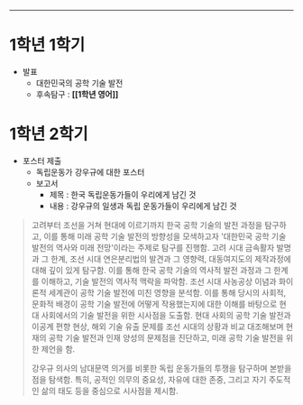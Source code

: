 ***
# **1학년 1학기**
- 발표
	- 대한민국의 공학 기술 발전
	- 후속탐구 : **[[1학년 영어]]**

# 1학년 2학기
- 포스터 제출
	- 독립운동가 강우규에 대한 포스터
	- 보고서
		- 제목 : 한국 독립운동가들이 우리에게 남긴 것
		- 내용 : 강우규의 일생과 독립 운동가들이 우리에게 남긴 것


> 고려부터 조선을 거쳐 현대에 이르기까지 한국 공학 기술의 발전 과정을 탐구하고, 이를 통해 미래 공학 기술 발전의 방향성을 모색하고자 '대한민국 공학 기술 발전의 역사와 미래 전망'이라는 주제로 탐구를 진행함. 고려 시대 금속활자 발명과 그 한계, 조선 시대 연은분리법의 발견과 그 영향력, 대동여지도의 제작과정에 대해 깊이 있게 탐구함. 이를 통해 한국 공학 기술의 역사적 발전 과정과 그 한계를 이해하고, 기술 발전의 역사적 맥락을 파악함. 조선 시대 사농공상 이념과 화이론적 세계관이 공학 기술 발전에 미친 영향을 분석함. 이를 통해 당시의 사회적, 문화적 배경이 공학 기술 발전에 어떻게 작용했는지에 대한 이해를 바탕으로 현대 사회에서의 기술 발전을 위한 시사점을 도출함. 현대 사회의 공학 기술 발전과 이공계 편향 현상, 해외 기술 유출 문제를 조선 시대의 상황과 비교 대조해보며 현재의 공학 기술 발전과 인재 양성의 문제점을 진단하고, 미래 공학 기술 발전을 위한 제언을 함. 
> 
> 강우규 의사의 남대문역 의거를 비롯한 독립 운동가들의 투쟁을 탐구하며 본받을 점을 탐색함. 특히, 공적인 의무의 중요성, 자유에 대한 존중, 그리고 자기 주도적인 삶의 태도 등을 중심으로 시사점을 제시함.
